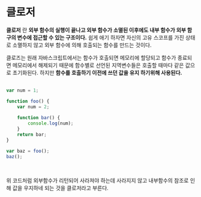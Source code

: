 # 클로저
**클로저** 란 **외부 함수의 실행이 끝나고 외부 함수가 소멸된 이후에도 내부 함수가 외부 함구의 변수에 접근할 수 있는 구조이다.** 쉽게 애기 하자면 자신의 고유 스코프를 가진 상태로 소멸하지 않고 외부 함수에 의해 호출되는 함수를 만드는 것이다.
<br>

클로즈는 원래 자바스크립트에서는 함수가 호출되면 메모리에 할당되고 함수가 종료되면 메모리에서 해제되기 때문에 함수별로 선언된 지역변수들은 호출할 때마다 같은 값으로 초기화된다. 하지만 **함수를 호출하기 이전에 쓰던 값을 유지 하기위해 사용된다.**
<br><br>

```javascript
var num = 1;

function foo() {
	var num = 2;
	
	function bar() {
		console.log(num);
	}
	return bar;
}

var baz = foo();
baz();
```

<br>

위 코드처럼 외부함수가 리턴되어 사라져야 하는데 사라지지 않고 내부함수의 참조로 인해 값을 우지하네 되는 것을 클로저라고 부른다.




